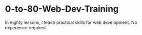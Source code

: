 # 0-to-80-Web-Dev-Training
In eighty lessons, I teach practical skills for web development.  No experience required.
